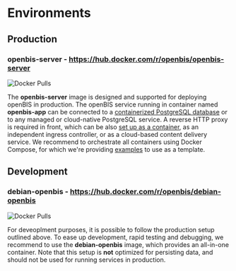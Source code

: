 # Environments

## Production

### openbis-server - https://hub.docker.com/r/openbis/openbis-server

![Docker Pulls](https://img.shields.io/docker/pulls/openbis/openbis-server)  

The **openbis-server** image is designed and supported for deploying openBIS in production. 
The openBIS service running in container named **openbis-app** can be connected to a [containerized PostgreSQL database](usage.md) or to any managed or cloud-native PostgreSQL service. 
A reverse HTTP proxy is required in front, which can be also [set up as a container](usage.md), as an independent ingress controller, or as a cloud-based content delivery service. 
We recommend to orchestrate all containers using Docker Compose, for which we're providing [examples](https://sissource.ethz.ch/sispub/openbis-continuous-integration/-/tree/master/hub/openbis-server/compose) to use as a template. 


## Development

### debian-openbis - https://hub.docker.com/r/openbis/debian-openbis

![Docker Pulls](https://img.shields.io/docker/pulls/openbis/debian-openbis)  

For deveoplment purposes, it is possible to follow the production setup outlined above. To ease up development, rapid testing and debugging, we recommend to use the **debian-openbis** image, which provides an all-in-one container. Note that this setup is **not** optimized for persisting data, and should not be used for running services in production.
